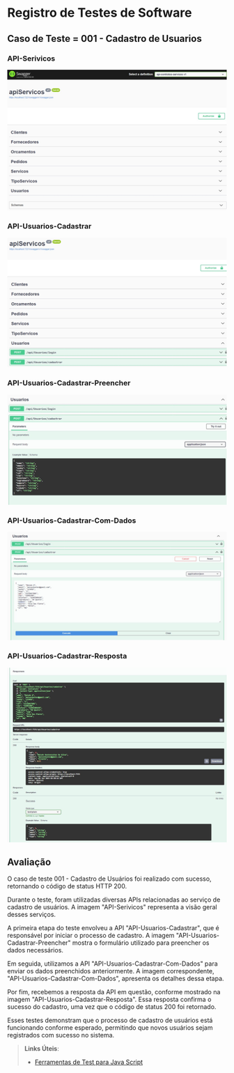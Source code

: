 # Registro de Testes de Software

## Caso de Teste = 001 - Cadastro de Usuarios

### API-Serivicos
![API-Serivicos](img/API-Serivicos.jpeg)

### API-Usuarios-Cadastrar
![API-Usuarios-Cadastrar](img/API-Usuarios-Cadastrar.jpeg)


### API-Usuarios-Cadastrar-Preencher
![API-Usuarios-Cadastrar-Preencher](img/API-Usuarios-Cadastrar-Preencher.jpeg)

### API-Usuarios-Cadastrar-Com-Dados
![API-Usuarios-Cadastrar-Com-Dados](img/API-Usuarios-Cadastrar-Com-Dados.jpeg)

### API-Usuarios-Cadastrar-Resposta
![API-Usuarios-Cadastrar-Resposta](img/API-Usuarios-Cadastrar-Resposta.jpeg)

## Avaliação
O caso de teste 001 - Cadastro de Usuários foi realizado com sucesso, retornando o código de status HTTP 200.

Durante o teste, foram utilizadas diversas APIs relacionadas ao serviço de cadastro de usuários. A imagem "API-Serivicos" representa a visão geral desses serviços.

A primeira etapa do teste envolveu a API "API-Usuarios-Cadastrar", que é responsável por iniciar o processo de cadastro. A imagem "API-Usuarios-Cadastrar-Preencher" mostra o formulário utilizado para preencher os dados necessários.

Em seguida, utilizamos a API "API-Usuarios-Cadastrar-Com-Dados" para enviar os dados preenchidos anteriormente. A imagem correspondente, "API-Usuarios-Cadastrar-Com-Dados", apresenta os detalhes dessa etapa.

Por fim, recebemos a resposta da API em questão, conforme mostrado na imagem "API-Usuarios-Cadastrar-Resposta". Essa resposta confirma o sucesso do cadastro, uma vez que o código de status 200 foi retornado.

Esses testes demonstram que o processo de cadastro de usuários está funcionando conforme esperado, permitindo que novos usuários sejam registrados com sucesso no sistema.


> **Links Úteis**:
> - [Ferramentas de Test para Java Script](https://geekflare.com/javascript-unit-testing/)
